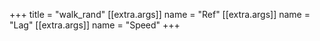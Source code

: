 +++
title = "walk_rand"
[[extra.args]]
name = "Ref"
[[extra.args]]
name = "Lag"
[[extra.args]]
name = "Speed"
+++
